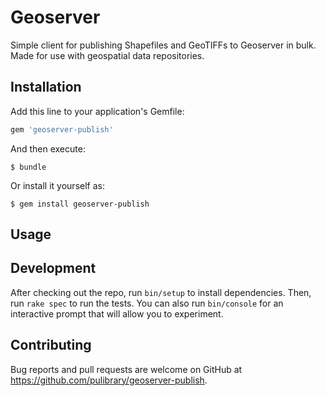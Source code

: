 # Geoserver

Simple client for publishing Shapefiles and GeoTIFFs to Geoserver in bulk. Made for use with geospatial data repositories.

## Installation

Add this line to your application's Gemfile:

```ruby
gem 'geoserver-publish'
```

And then execute:

    $ bundle

Or install it yourself as:

    $ gem install geoserver-publish

## Usage

## Development

After checking out the repo, run `bin/setup` to install dependencies. Then, run `rake spec` to run the tests. You can also run `bin/console` for an interactive prompt that will allow you to experiment.

## Contributing

Bug reports and pull requests are welcome on GitHub at https://github.com/pulibrary/geoserver-publish.
